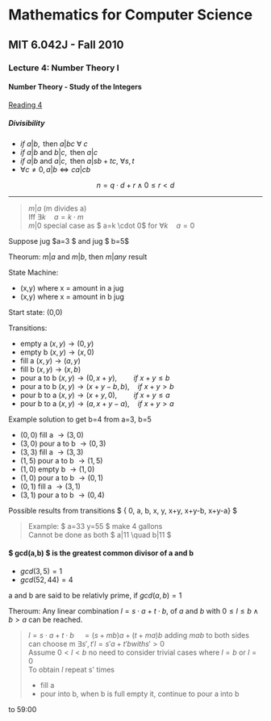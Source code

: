 # Mathematics for Computer Science
## MIT 6.042J - Fall 2010
### Lecture 4: Number Theory I

#### Number Theory - Study of the Integers

[Reading 4](https://ocw.mit.edu/courses/6-042j-mathematics-for-computer-science-fall-2010/a608e339ab265c79de46c7c3830a49cb_MIT6_042JF10_chap04.pdf)  

##### Divisibility

- $if \: a|b, \text{ then } a|bc \: \forall \: c$
- $if \: a|b \text{ and } b|c, \text{ then } a|c$
- $if \: a|b \text{ and } a|c, \text{ then } a|sb+tc, \: \forall s,t$
- $\forall c \neq 0, a|b \iff ca|cb$

$$n = q \cdot d + r \land 0 \leq r < d$$



---
  
  
> $m|a$ (m divides a)  
> Iff $\exists k \quad a=k \cdot m$  
> $m|0$ special case as $ a=k \cdot 0$ for $\forall k \quad a=0$  

Suppose jug $a=3 $ and jug $ b=5$  

Theorum: $m|a$ and $m|b$, then $m|any$ result  

State Machine: 
- (x,y) where x = amount in a jug
- (x,y) where x = amount in b jug

Start state: (0,0)

Transitions:
- $\text{empty a } (x,y) \rightarrow (0,y)$
- $\text{empty b } (x,y) \rightarrow (x,0)$
- $\text{fill a } (x,y) \rightarrow (a,y)$
- $\text{fill b } (x,y) \rightarrow (x,b)$
- $\text{pour a to b } (x,y) \rightarrow (0,x+y) , \quad \quad if \: x+y \leq b$
- $\text{pour a to b } (x,y) \rightarrow (x+y-b,b) , \quad if \: x+y > b$
- $\text{pour b to a } (x,y) \rightarrow (x+y,0) , \quad \quad if \: x+y \leq a$
- $\text{pour b to a } (x,y) \rightarrow (a,x+y-a) , \quad if \: x+y > a$

Example solution to get b=4 from a=3, b=5
- $(0,0) \text{ fill a } \rightarrow (3,0)$
- $(3,0) \text{ pour a to b } \rightarrow (0,3)$
- $(3,3) \text{ fill a } \rightarrow (3,3)$
- $(1,5) \text{ pour a to b } \rightarrow (1,5)$
- $(1,0) \text{ empty b } \rightarrow (1,0)$
- $(1,0) \text{ pour a to b } \rightarrow (0,1)$
- $(0,1) \text{ fill a } \rightarrow (3,1)$
- $(3,1) \text{ pour a to b } \rightarrow (0,4)$

Possible results from transitions $ { 0, a, b, x, y, x+y, x+y-b, x+y-a} $

> Example: $ a=33 y=55 $  make 4 gallons  
> Cannot be done as both $ a|11 \quad b|11 $  

#### $ gcd(a,b) $  is the greatest common divisor of a and b
- $gcd(3,5) = 1$
- $gcd(52,44) = 4$

a and b are said to be relativly prime, if $gcd(a,b) = 1$  

Theroum: Any linear combination $l = s \cdot a + t \cdot b$, of $a$ and $b$ with $0 \leq l \leq b \land b > a$ can be reached.

> $l = s \cdot a + t \cdot b \quad = (s+mb)a + (t+ma)b$ adding $mab$ to both sides  
> can choose m $\exists s',t' l = s'a+t'b with s'>0$   
> Assume $0 < l < b$ no need to consider trivial cases where $l=b$ or $l=0$  
> To obtain $l$ repeat s' times  
> - fill a  
> - pour into b, when b is full empty it, continue to pour a into b  
  
  to 59:00
  
